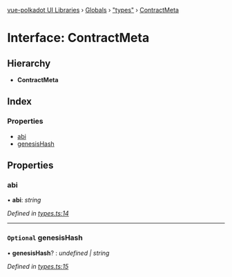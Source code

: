 [vue-polkadot UI Libraries](../README.md) › [Globals](../globals.md) › ["types"](../modules/_types_.md) › [ContractMeta](_types_.contractmeta.md)

# Interface: ContractMeta

## Hierarchy

* **ContractMeta**

## Index

### Properties

* [abi](_types_.contractmeta.md#abi)
* [genesisHash](_types_.contractmeta.md#optional-genesishash)

## Properties

###  abi

• **abi**: *string*

*Defined in [types.ts:14](https://github.com/vue-polkadot/vue-ui/blob/f2fb111/packages/vue-keyring/src/types.ts#L14)*

___

### `Optional` genesisHash

• **genesisHash**? : *undefined | string*

*Defined in [types.ts:15](https://github.com/vue-polkadot/vue-ui/blob/f2fb111/packages/vue-keyring/src/types.ts#L15)*
